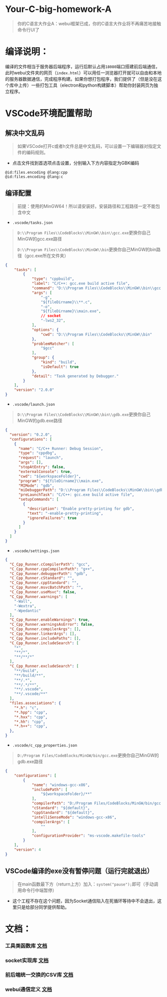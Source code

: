 # Your-C-big-homework-A
> 你的C语言大作业A：webui框架已成，你的C语言大作业将不再痛苦地接触命令行UI了

# 编译说明：
编译的文件相当于服务器后端程序，运行后默认占用`18080`端口搭建前后端通信，此时webui文件夹的网页（`index.html`）可以用任一浏览器打开就可以自由和本地的服务器数据通信，完成程序构建。如果你想打包程序，我们提供了（但是没在这个库中上传）一些打包工具（electron和python构建脚本）帮助你封装网页为独立程序。

# VSCode环境配置帮助
## 解决中文乱码
> 如果VSCode打开c或者h文件总是中文乱码，可以设置一下编辑器对指定文件的编码规则。
- 点击文件找到首选项点击设置，分别输入下方内容指定为GBK编码

```
@id:files.encoding @lang:cpp
@id:files.encoding @lang:c
```
## 编译配置
> 前提：使用的MinGW64！所以请安装好。安装路径和工程路径一定不能包含中文

- `.vscode/tasks.json`
> `D:\\Program Files\\CodeBlocks\\MinGW\\bin\\gcc.exe`更换你自己MinGW的gcc.exe路径
> 
> `D:\\Program Files\\CodeBlocks\\MinGW\\bin`更换你自己MinGW的bin路径（gcc.exe所在文件夹）
```json
{
    "tasks": [
        {
            "type": "cppbuild",
            "label": "C/C++: gcc.exe build active file",
            "command": "D:\\Program Files\\CodeBlocks\\MinGW\\bin\\gcc.exe",
            "args": [
                "-g",
                "${fileDirname}\\**.c",
                "-o",
                "${fileDirname}\\main.exe",
                // socket
                "-lws2_32",
            ],
            "options": {
                "cwd": "D:\\Program Files\\CodeBlocks\\MinGW\\bin"
            },
            "problemMatcher": [
                "$gcc"
            ],
            "group": {
                "kind": "build",
                "isDefault": true
            },
            "detail": "Task generated by Debugger."
        }
    ],
    "version": "2.0.0"
}
```

- `.vscode/launch.json`
> `D:\\Program Files\\CodeBlocks\\MinGW\\bin\\gdb.exe`更换你自己MinGW的gdb.exe路径
```json
{
  "version": "0.2.0",
  "configurations": [
    {
      "name": "C/C++ Runner: Debug Session",
      "type": "cppdbg",
      "request": "launch",
      "args": [],
      "stopAtEntry": false,
      "externalConsole": true,
      "cwd": "${workspaceFolder}",
      "program": "${fileDirname}\\main.exe",
      "MIMode": "gdb",
      "miDebuggerPath": "D:\\Program Files\\CodeBlocks\\MinGW\\bin\\gdb.exe",
      "preLaunchTask": "C/C++: gcc.exe build active file",
      "setupCommands": [
        {
          "description": "Enable pretty-printing for gdb",
          "text": "-enable-pretty-printing",
          "ignoreFailures": true
        }
      ]
    }
  ]
}
```

- `.vscode/settings.json`
```json
{
  "C_Cpp_Runner.cCompilerPath": "gcc",
  "C_Cpp_Runner.cppCompilerPath": "g++",
  "C_Cpp_Runner.debuggerPath": "gdb",
  "C_Cpp_Runner.cStandard": "",
  "C_Cpp_Runner.cppStandard": "",
  "C_Cpp_Runner.msvcBatchPath": "",
  "C_Cpp_Runner.useMsvc": false,
  "C_Cpp_Runner.warnings": [
    "-Wall",
    "-Wextra",
    "-Wpedantic"
  ],
  "C_Cpp_Runner.enableWarnings": true,
  "C_Cpp_Runner.warningsAsError": false,
  "C_Cpp_Runner.compilerArgs": [],
  "C_Cpp_Runner.linkerArgs": [],
  "C_Cpp_Runner.includePaths": [],
  "C_Cpp_Runner.includeSearch": [
    "*",
    "**/*",
    "**/**/*"
  ],
  "C_Cpp_Runner.excludeSearch": [
    "**/build",
    "**/build/**",
    "**/.*",
    "**/.*/**",
    "**/.vscode",
    "**/.vscode/**"
  ],
  "files.associations": {
    "*.h": "c",
    "*.hpp": "cpp",
    "*.hxx": "cpp",
    "*.hh": "cpp",
    "*.h++": "cpp",
  },
}
```

- `.vscode/c_cpp_properties.json`
> `D:/Program Files/CodeBlocks/MinGW/bin/gcc.exe`更换你自己MinGW的gdb.exe路径
```json
{
    "configurations": [
        {
            "name": "windows-gcc-x86",
            "includePath": [
                "${workspaceFolder}/**"
            ],
            "compilerPath": "D:/Program Files/CodeBlocks/MinGW/bin/gcc.exe",
            "cStandard": "${default}",
            "cppStandard": "${default}",
            "intelliSenseMode": "windows-gcc-x86",
            "compilerArgs": [
                ""
            ],
            "configurationProvider": "ms-vscode.makefile-tools"
        }
    ],
    "version": 4
}
```

## VSCode编译的exe没有暂停问题（运行完就退出）
> 在main函数最下方（return上方）加入：`system("pause");`即可（手动调用命令行中端暂停）
- 这个工程不存在这个问题，因为Socket通信陷入在死循环等待中不会退出，这里只是给部分同学提供帮助。

# 文档：

### 工具类函数库 [文档](https://github.com/nwdxlgzs/Your-C-big-homework-A/blob/main/CommonUtil.MD)

### socket实现库 [文档](https://github.com/nwdxlgzs/Your-C-big-homework-A/blob/main/SocketLib.MD)

### 前后端统一交换的CSV库 [文档](https://github.com/nwdxlgzs/Your-C-big-homework-A/blob/main/TinyCSV.MD)

### webui通信定义 [文档](https://github.com/nwdxlgzs/Your-C-big-homework-A/blob/main/WebUIApi.MD)
